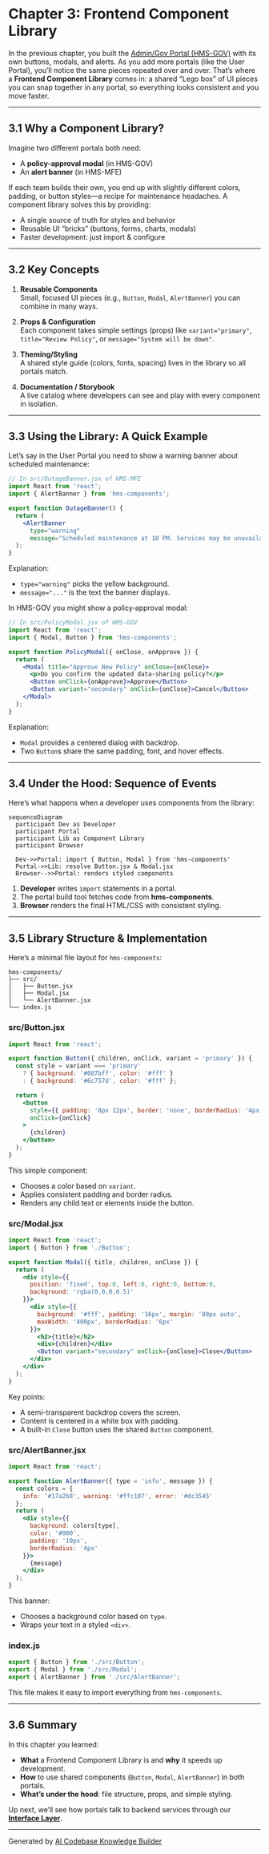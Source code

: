 # Chapter 3: Frontend Component Library

In the previous chapter, you built the [Admin/Gov Portal (HMS-GOV)](02_admin_gov_portal__hms_gov__.md) with its own buttons, modals, and alerts. As you add more portals (like the User Portal), you’ll notice the same pieces repeated over and over. That’s where a **Frontend Component Library** comes in: a shared “Lego box” of UI pieces you can snap together in any portal, so everything looks consistent and you move faster.

---

## 3.1 Why a Component Library?

Imagine two different portals both need:
- A **policy‐approval modal** (in HMS-GOV)
- An **alert banner** (in HMS-MFE)

If each team builds their own, you end up with slightly different colors, padding, or button styles—a recipe for maintenance headaches. A component library solves this by providing:

- A single source of truth for styles and behavior
- Reusable UI “bricks” (buttons, forms, charts, modals)
- Faster development: just import & configure

---

## 3.2 Key Concepts

1. **Reusable Components**  
   Small, focused UI pieces (e.g., `Button`, `Modal`, `AlertBanner`) you can combine in many ways.

2. **Props & Configuration**  
   Each component takes simple settings (props) like `variant="primary"`, `title="Review Policy"`, or `message="System will be down"`.

3. **Theming/Styling**  
   A shared style guide (colors, fonts, spacing) lives in the library so all portals match.

4. **Documentation / Storybook**  
   A live catalog where developers can see and play with every component in isolation.

---

## 3.3 Using the Library: A Quick Example

Let’s say in the User Portal you need to show a warning banner about scheduled maintenance:

```jsx
// In src/OutageBanner.jsx of HMS-MFE
import React from 'react';
import { AlertBanner } from 'hms-components';

export function OutageBanner() {
  return (
    <AlertBanner
      type="warning"
      message="Scheduled maintenance at 10 PM. Services may be unavailable." />
  );
}
```

Explanation:
- `type="warning"` picks the yellow background.
- `message="..."` is the text the banner displays.

In HMS-GOV you might show a policy‐approval modal:

```jsx
// In src/PolicyModal.jsx of HMS-GOV
import React from 'react';
import { Modal, Button } from 'hms-components';

export function PolicyModal({ onClose, onApprove }) {
  return (
    <Modal title="Approve New Policy" onClose={onClose}>
      <p>Do you confirm the updated data-sharing policy?</p>
      <Button onClick={onApprove}>Approve</Button>
      <Button variant="secondary" onClick={onClose}>Cancel</Button>
    </Modal>
  );
}
```

Explanation:
- `Modal` provides a centered dialog with backdrop.
- Two `Button`s share the same padding, font, and hover effects.

---

## 3.4 Under the Hood: Sequence of Events

Here’s what happens when a developer uses components from the library:

```mermaid
sequenceDiagram
  participant Dev as Developer
  participant Portal
  participant Lib as Component Library
  participant Browser

  Dev->>Portal: import { Button, Modal } from 'hms-components'
  Portal->>Lib: resolve Button.jsx & Modal.jsx
  Browser-->>Portal: renders styled components
```

1. **Developer** writes `import` statements in a portal.  
2. The portal build tool fetches code from **hms-components**.  
3. **Browser** renders the final HTML/CSS with consistent styling.

---

## 3.5 Library Structure & Implementation

Here’s a minimal file layout for `hms-components`:

```
hms-components/
├── src/
│   ├── Button.jsx
│   ├── Modal.jsx
│   └── AlertBanner.jsx
└── index.js
```

### src/Button.jsx

```jsx
import React from 'react';

export function Button({ children, onClick, variant = 'primary' }) {
  const style = variant === 'primary'
    ? { background: '#007bff', color: '#fff' }
    : { background: '#6c757d', color: '#fff' };

  return (
    <button
      style={{ padding: '8px 12px', border: 'none', borderRadius: '4px', ...style }}
      onClick={onClick}
    >
      {children}
    </button>
  );
}
```

This simple component:
- Chooses a color based on `variant`.
- Applies consistent padding and border radius.
- Renders any child text or elements inside the button.

### src/Modal.jsx

```jsx
import React from 'react';
import { Button } from './Button';

export function Modal({ title, children, onClose }) {
  return (
    <div style={{
      position: 'fixed', top:0, left:0, right:0, bottom:0,
      background: 'rgba(0,0,0,0.5)'
    }}>
      <div style={{
        background: '#fff', padding: '16px', margin: '80px auto',
        maxWidth: '400px', borderRadius: '6px'
      }}>
        <h2>{title}</h2>
        <div>{children}</div>
        <Button variant="secondary" onClick={onClose}>Close</Button>
      </div>
    </div>
  );
}
```

Key points:
- A semi-transparent backdrop covers the screen.
- Content is centered in a white box with padding.
- A built-in `Close` button uses the shared `Button` component.

### src/AlertBanner.jsx

```jsx
import React from 'react';

export function AlertBanner({ type = 'info', message }) {
  const colors = {
    info: '#17a2b8', warning: '#ffc107', error: '#dc3545'
  };
  return (
    <div style={{
      background: colors[type],
      color: '#000',
      padding: '10px',
      borderRadius: '4px'
    }}>
      {message}
    </div>
  );
}
```

This banner:
- Chooses a background color based on `type`.
- Wraps your text in a styled `<div>`.

### index.js

```js
export { Button } from './src/Button';
export { Modal } from './src/Modal';
export { AlertBanner } from './src/AlertBanner';
```

This file makes it easy to import everything from `hms-components`.

---

## 3.6 Summary

In this chapter you learned:
- **What** a Frontend Component Library is and **why** it speeds up development.
- **How** to use shared components (`Button`, `Modal`, `AlertBanner`) in both portals.
- **What’s under the hood**: file structure, props, and simple styling.

Up next, we’ll see how portals talk to backend services through our **[Interface Layer](04_interface_layer_.md)**.

---

Generated by [AI Codebase Knowledge Builder](https://github.com/The-Pocket/Tutorial-Codebase-Knowledge)